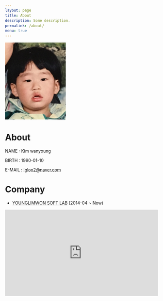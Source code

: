 ```yaml
---
layout: page
title: About
description: Some description.
permalink: /about/
menu: true
---
```


<img class="img-rounded" src="/assets/img/profile2.jpeg" alt="Kim wanyoung" width="200">

# About

NAME   : Kim wanyoung

BIRTH  : 1990-01-10

E-MAIL : igloo2@naver.com

# Company

* [YOUNGLIMWON SOFT LAB](https://www.ksystem.co.kr) (2014-04 ~ Now)


<div style="position: relative; height:0; padding-bottom: 56.25%">
	<iframe width="560" height="315" src="https://www.youtube.com/embed/ybhXVSAdIRE" frameborder="0" allow="accelerometer; autoplay; encrypted-media; gyroscope; picture-in-picture" allowfullscreen style="position: absolute; width:100%; height:100%;"></iframe>
</div>
